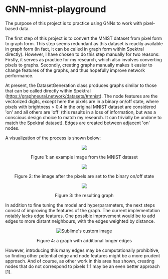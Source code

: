 # GNN-mnist-playground

The purpose of this project is to practice using GNNs to work with pixel-based data.

The first step of this project is to convert the MNIST dataset from pixel form to graph form. This step seems redundant as this dataset is readily available in graph form (in fact, it can be called in graph form within Spektral directly). However, I have chosen to do this step manually for two reasons: Firstly, it serves as practice for my research, which also involves converting pixels to graphs. Secondly, creating graphs manually makes it easier to change features of the graphs, and thus hopefully improve network performance.

At present, the DatasetGeneration class produces graphs similar to those that can be called directly within Spektral (https://graphneural.network/datasets/#mnist). The node features are the vectorized digits, except here the pixels are in a binary on/off state, where pixels with brightness > 0.4 in the original MNIST dataset are considered 'on' and all others are 'off' (this results in a loss of information, but was a conscious design choice to match my research. It can trivially be undone to match the Spektral dataset). Edges are created between adjacent 'on' nodes.

A visualization of the process is shown below:

<p align="center">
<img src="https://github.com/AWikramanayake/GNN-mnist-playground/blob/main/MNIST%20base%20example.png?raw=true" />
</p>

<p align="center">
Figure 1: an example image from the MNIST dataset
</p>

<p align="center">
<img src="https://github.com/AWikramanayake/GNN-mnist-playground/blob/main/MNIST%20binary%20example.png?raw=true" />
</p>

<p align="center">
Figure 2: the image after the pixels are set to the binary on/off state
</p>

<p align="center">
<img src="https://github.com/AWikramanayake/GNN-mnist-playground/blob/main/MNIST%20graph%20example.png?raw=true)" />
</p>

<p align="center">
Figure 3: the resulting graph</p>
</p>

In addition to fine tuning the model and hyperparameters, the next steps consist of improving the features of the graph.
The current implementation notably lacks edge features.
One possible improvement would be to add edges to more distant neighbours, with the edges weighted by distance.

<p align="center">
<img src="https://github.com/AWikramanayake/GNN-mnist-playground/blob/main/MNIST%20graph%20extended%20example.png?raw=true" alt="Sublime's custom image"/>
</p>

<p style="text-align: center;">Figure 4:  a graph with additional longer edges</p>

However, introducing this many edges may be computationally prohibitive, so finding other potential edge and node features might be a more prudent approach. And of course, as other work in this area has shown, creating nodes that do not correspond to pixels 1:1 may be an even better approach [1].
